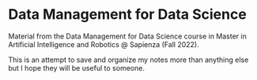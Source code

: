 # Data Management for Data Science

Material from the Data Management for Data Science course in Master in Artificial Intelligence and Robotics @ Sapienza (Fall 2022).


This is an attempt to save and organize my notes more than anything else but I hope they will be useful to someone.